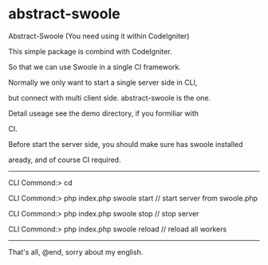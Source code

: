 # abstract-swoole

Abstract-Swoole (You need using it within CodeIgniter)

This simple package is combind with CodeIgniter.

So that we can use Swoole in a single CI framework.

Normally we only want to start a single server side in CLI,

but connect with multi client side. abstract-swoole is the one.

Detail useage see the demo directory, if you formiliar with

CI.

Before start the server side, you should make sure has swoole installed

aready, and of course CI required.

------------------------------------------------------------------------------

CLI Commond:> cd <to your ci directory>

CLI Commond:> php index.php swoole start      // start server from swoole.php

CLI Commond:> php index.php swoole stop       // stop server

CLI Commond:> php index.php swoole reload     // reload all workers

------------------------------------------------------------------------------

That's all, @end, sorry about my english.
